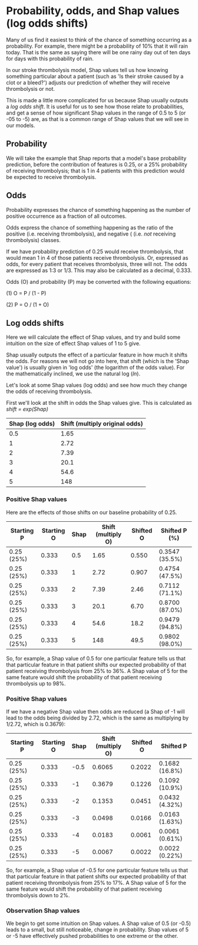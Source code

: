 # Probability, odds, and Shap values (log odds shifts)

Many of us find it easiest to think of the chance of something occurring as a probability. For example, there might be a probability of 10% that it will rain today. That is the same as saying there will be one rainy day out of ten days for days with this probability of rain.

In our stroke thrombolysis model, Shap values tell us how knowing something particular about a patient (such as 'Is their stroke caused by a clot or a bleed?') adjusts our prediction of whether they will receive thrombolysis or not.

This is made a little more complicated for us because Shap usually outputs a *log odds shift*. It is useful for us to see how those relate to probabilities, and get a sense of how significant Shap values in the range of 0.5 to 5 (or -05 to -5) are, as that is a common range of Shap values that we will see in our models.

## Probability

We will take the example that Shap reports that a model's base probability prediction, before the contribution of features is 0.25, or a 25% probability of receiving thrombolysis; that is 1 in 4 patients with this prediction would be expected to receive thrombolysis.

## Odds

Probability expresses the chance of something happening as the number of positive occurrence as a fraction of all outcomes.

Odds express the chance of something happening as the ratio of the positive (i.e. receiving thrombolysis), and negative ( (i.e. *not* receiving thrombolysis) classes.

If we have probability prediction of 0.25 would receive thrombolysis, that would mean 1 in 4 of those patients receive thrombolysis. Or, expressed as odds, for every patient that receives thrombolysis, three will not. The odds are expressed as 1:3 or 1/3. This may also be calculated as a decimal, 0.333.

Odds (O) and probability (P) may be converted with the following equations:

(1) O = P / (1 - P)

(2) P = O / (1 + O)

## Log odds shifts

Here we will calculate the effect of Shap values, and try and build some intuition on the size of effect Shap values of 1 to 5 give.

Shap usually outputs the effect of a particular feature in how much it shifts the odds. For reasons we will not go into here, that shift (which is the 'Shap value') is usually given in 'log odds' (the logarithm of the odds value). For the mathematically inclined, we use the natural log (*ln*).

Let's look at some Shap values (log odds) and see how much they change the odds of receiving thrombolysis. 

First we'll look at the shift in odds the Shap values give. This is calculated as *shift = exp(Shap)*

| Shap (log odds) | Shift (multiply original odds) |
|-----------------|--------------------------------|
| 0.5             | 1.65                           |
| 1               | 2.72                           |
| 2               | 7.39                           |
| 3               | 20.1                           |
| 4               | 54.6                           |
| 5               | 148                            |

### Positive Shap values

Here are the effects of those shifts on our baseline probability of 0.25.

| Starting P | Starting O | Shap | Shift (multiply O) | Shifted O |  Shifted P (%) |
|------------|------------|------|--------------------|-----------|----------------|
| 0.25 (25%) | 0.333      | 0.5  | 1.65               | 0.550     | 0.3547 (35.5%) |
| 0.25 (25%) | 0.333      | 1    | 2.72               | 0.907     | 0.4754 (47.5%) |
| 0.25 (25%) | 0.333      | 2    | 7.39               | 2.46      | 0.7112 (71.1%) |
| 0.25 (25%) | 0.333      | 3    | 20.1               | 6.70      | 0.8700 (87.0%) |
| 0.25 (25%) | 0.333      | 4    | 54.6               | 18.2      | 0.9479 (94.8%) |
| 0.25 (25%) | 0.333      | 5    | 148                | 49.5      | 0.9802 (98.0%) |

So, for example, a Shap value of 0.5 for one particular feature tells us that that particular feature in that patient shifts our expected probability of that patient receiving thrombolysis from 25% to 36%. A Shap value of 5 for the same feature would shift the probability of that patient receiving thrombolysis up to 98%.

### Positive Shap values

If we have a negative Shap value then odds are reduced (a Shap of -1 will lead to the odds being divided by 2.72, which is the same as multiplying by 1/2.72, which is 0.3679):

| Starting P | Starting O | Shap | Shift (multiply O) | Shifted O |   Shifted P    |
|------------|------------|------|--------------------|-----------|----------------|
| 0.25 (25%) | 0.333      | -0.5 | 0.6065             | 0.2022    | 0.1682 (16.8%) |
| 0.25 (25%) | 0.333      | -1   | 0.3679             | 0.1226    | 0.1092 (10.9%) |
| 0.25 (25%) | 0.333      | -2   | 0.1353             | 0.0451    | 0.0432 (4.32%) |
| 0.25 (25%) | 0.333      | -3   | 0.0498             | 0.0166    | 0.0163 (1.63%) |
| 0.25 (25%) | 0.333      | -4   | 0.0183             | 0.0061    | 0.0061 (0.61%) |
| 0.25 (25%) | 0.333      | -5   | 0.0067             | 0.0022    | 0.0022 (0.22%) |

So, for example, a Shap value of -0.5 for one particular feature tells us that that particular feature in that patient shifts our expected probability of that patient receiving thrombolysis from 25% to 17%. A Shap value of 5 for the same feature would shift the probability of that patient receiving thrombolysis down to 2%.

### Observation Shap values

We begin to get some intuition on Shap values. A Shap value of 0.5 (or -0.5) leads to a small, but still noticeable, change in probability. Shap values of 5 or -5 have effectively pushed probabilities to one extreme or the other.







